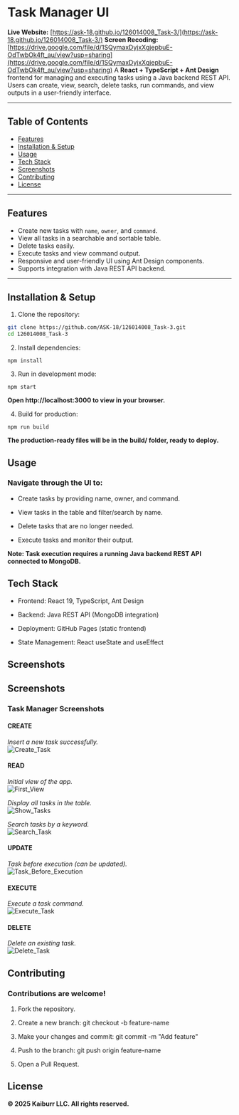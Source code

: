 # Task Manager UI

**Live Website:** [https://ask-18.github.io/126014008_Task-3/](https://ask-18.github.io/126014008_Task-3/)
**Screen Recoding:**[https://drive.google.com/file/d/1SQymaxDyjxXgjepbuE-OdTwbOk4ft_au/view?usp=sharing](https://drive.google.com/file/d/1SQymaxDyjxXgjepbuE-OdTwbOk4ft_au/view?usp=sharing)
A **React + TypeScript + Ant Design** frontend for managing and executing tasks using a Java backend REST API. Users can create, view, search, delete tasks, run commands, and view outputs in a user-friendly interface.

---

## Table of Contents
- [Features](#features)  
- [Installation & Setup](#installation--setup)  
- [Usage](#usage)  
- [Tech Stack](#tech-stack)  
- [Screenshots](#screenshots)  
- [Contributing](#contributing)  
- [License](#license)  

---

## Features
- Create new tasks with `name`, `owner`, and `command`.  
- View all tasks in a searchable and sortable table.  
- Delete tasks easily.  
- Execute tasks and view command output.  
- Responsive and user-friendly UI using Ant Design components.  
- Supports integration with Java REST API backend.  

---

## Installation & Setup

1. Clone the repository:

```bash
git clone https://github.com/ASK-18/126014008_Task-3.git
cd 126014008_Task-3
```
2. Install dependencies:
```
npm install
```

3. Run in development mode:
```
npm start
```

**Open http://localhost:3000 to view in your browser.**

4. Build for production:
```
npm run build
```

**The production-ready files will be in the build/ folder, ready to deploy.**

## Usage

### Navigate through the UI to:

- Create tasks by providing name, owner, and command.

- View tasks in the table and filter/search by name.

- Delete tasks that are no longer needed.

- Execute tasks and monitor their output.

**Note: Task execution requires a running Java backend REST API connected to MongoDB.**

## Tech Stack

 - Frontend: React 19, TypeScript, Ant Design

 - Backend: Java REST API (MongoDB integration)

 - Deployment: GitHub Pages (static frontend)

 - State Management: React useState and useEffect

## Screenshots

## Screenshots
### Task Manager Screenshots

<!-- CREATE -->
#### CREATE
*Insert a new task successfully.*  
![Create_Task](Screenshots/Create_Task.png)  

<!-- READ -->
#### READ
*Initial view of the app.*  
![First_View](Screenshots/First_View.png)  

*Display all tasks in the table.*  
![Show_Tasks](Screenshots/Show_Tasks.png)  

*Search tasks by a keyword.*  
![Search_Task](Screenshots/Search_Task.png)  

<!-- UPDATE -->
#### UPDATE
*Task before execution (can be updated).*  
![Task_Before_Execution](Screenshots/Task_Before_Execution.png)  

<!-- EXECUTE -->
#### EXECUTE
*Execute a task command.*  
![Execute_Task](Screenshots/Execuete_Task.png)  

<!-- DELETE -->
#### DELETE
*Delete an existing task.*  
![Delete_Task](Screenshots/Delete_Task.png)  




## Contributing

### Contributions are welcome!

1. Fork the repository.

2. Create a new branch: git checkout -b feature-name
3. Make your changes and commit: git commit -m "Add feature"

4. Push to the branch: git push origin feature-name

5. Open a Pull Request.

## License

**© 2025 Kaiburr LLC. All rights reserved.**
